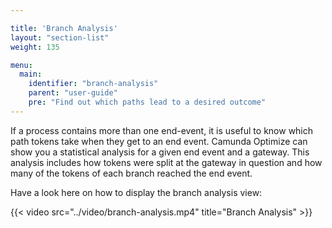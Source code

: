 ```yaml
---

title: 'Branch Analysis'
layout: "section-list"
weight: 135

menu:
  main:
    identifier: "branch-analysis"
    parent: "user-guide"
    pre: "Find out which paths lead to a desired outcome"
---
```


If a process contains more than one end-event, it is useful to know which path tokens take when they get to an end event. Camunda Optimize can show you a statistical analysis for a given end event and a gateway. This analysis includes how tokens were split at the gateway in question and how many of the tokens of each branch reached the end event.

Have a look here on how to display the branch analysis view:

{{< video src="../video/branch-analysis.mp4" title="Branch Analysis" >}}
